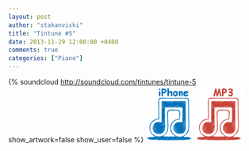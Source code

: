 ```yaml
---
layout: post
author: "stakanviski"
title: "Tintune #5"
date: 2013-11-29 12:00:00 +0400
comments: true
categories: ["Piano"]
---
```

{% soundcloud http://soundcloud.com/tintunes/tintune-5 show_artwork=false show_user=false %}
[![iPhone ringtone](/images/iphone_icon.png)](/download/tintune_0005.m4r)
[![MP3 ringtone](/images/mp3_icon.png)](/download/tintune_0005.mp3)
